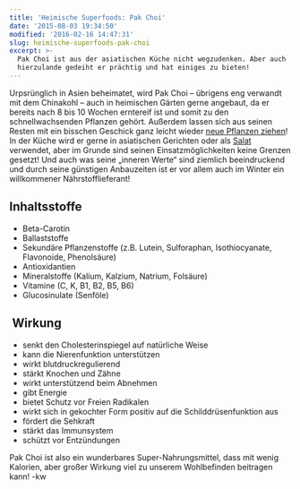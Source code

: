 ```yaml
---
title: 'Heimische Superfoods: Pak Choi'
date: '2015-08-03 19:34:50'
modified: '2016-02-16 14:47:31'
slug: heimische-superfoods-pak-choi
excerpt: >-
  Pak Choi ist aus der asiatischen Küche nicht wegzudenken. Aber auch
  hierzulande gedeiht er prächtig und hat einiges zu bieten!
---
```


Urpsrünglich in Asien beheimatet, wird Pak Choi – übrigens eng verwandt mit dem Chinakohl – auch in heimischen Gärten gerne angebaut, da er bereits nach 8 bis 10 Wochen erntereif ist und somit zu den schnellwachsenden Pflanzen gehört. Außerdem lassen sich aus seinen Resten mit ein bisschen Geschick ganz leicht wieder [neue Pflanzen ziehen](https://www.veganblatt.com/gaertnern-waste-cooking-best-rest!)! In der Küche wird er gerne in asiatischen Gerichten oder als [Salat](https://www.veganblatt.com/baby-bok-choi-salat) verwendet, aber im Grunde sind seinen Einsatzmöglichkeiten keine Grenzen gesetzt! Und auch was seine „inneren Werte“ sind ziemlich beeindruckend und durch seine günstigen Anbauzeiten ist er vor allem auch im Winter ein willkommener Nährstofflieferant!

## Inhaltsstoffe

*   Beta-Carotin
*   Ballaststoffe
*   Sekundäre Pflanzenstoffe (z.B. Lutein, Sulforaphan, Isothiocyanate, Flavonoide, Phenolsäure)
*   Antioxidantien
*   Mineralstoffe (Kalium, Kalzium, Natrium, Folsäure)
*   Vitamine (C, K, B1, B2, B5, B6)
*   Glucosinulate (Senföle)

##  Wirkung

*   senkt den Cholesterinspiegel auf natürliche Weise
*   kann die Nierenfunktion unterstützen
*   wirkt blutdruckregulierend
*   stärkt Knochen und Zähne
*   wirkt unterstützend beim Abnehmen
*   gibt Energie
*   bietet Schutz vor Freien Radikalen
*   wirkt sich in gekochter Form positiv auf die Schilddrüsenfunktion aus
*   fördert die Sehkraft
*   stärkt das Immunsystem
*   schützt vor Entzündungen

Pak Choi ist also ein wunderbares Super-Nahrungsmittel, dass mit wenig Kalorien, aber großer Wirkung viel zu unserem Wohlbefinden beitragen kann! -kw
